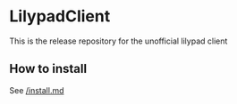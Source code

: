 # LilypadClient
This is the release repository for the unofficial lilypad client

## How to install
See <a href="https://github.com/Abdulhadi5692HDI2/LilypadClientDocs/blob/main/INSTALL.MD">/install.md</a>
